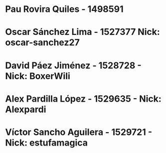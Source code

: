 # Pau Rovira Quiles - 1498591
# Oscar Sánchez Lima - 1527377 Nick: oscar-sanchez27
# David Páez Jiménez - 1528728 - Nick: BoxerWili
# Alex Pardilla López - 1529635 - Nick: Alexpardi
# Víctor Sancho Aguilera - 1529721 - Nick: estufamagica
